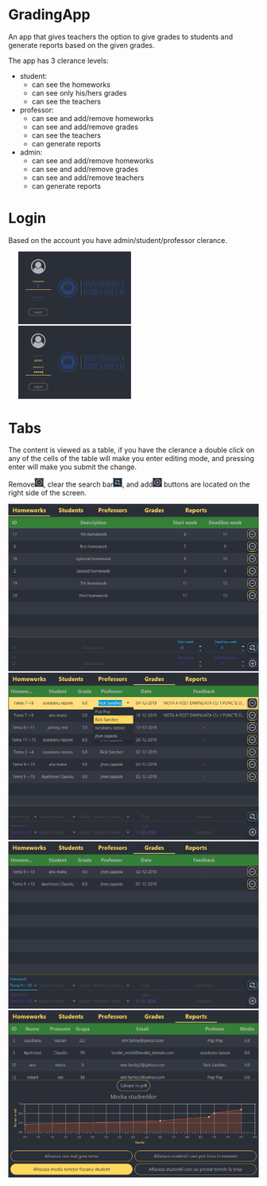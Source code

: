# GradingApp

<p>An app that gives teachers the option to give grades to students and generate reports based on the given grades.</p>

<p>The app has 3 clerance levels:</p>
  <ul>
    <li>
      student:
      <ul>
        <li>can see the homeworks</li>
        <li>can see only his/hers grades</li>
        <li>can see the teachers</li>
      </ul>
    </li>
    <li>
      professor:
      <ul>
          <li>can see and add/remove homeworks</li>
          <li>can see and add/remove grades</li>
          <li>can see the teachers</li>
          <li>can generate reports</li>
      </ul>
    </li>
    <li>
      admin:
        <ul>
          <li>can see and add/remove homeworks</li>
          <li>can see and add/remove grades</li>
          <li>can see and add/remove teachers</li>
          <li>can generate reports</li>
        </ul>
      </li>
  </ul>

# Login
  <p>Based on the account you have admin/student/professor clerance.</p>

<img src="images/login1.png" width=45% hspace="20"><img src="images/login2.png" width=45% hspace="20">

# Tabs
  <p>The content is viewed as a table, if you have the clerance a double click on any of the cells of the table will make you enter editing mode, and pressing enter will make you submit the change.</p>
  <p>Remove<img src="images/remove.png" width=18>, clear the search bar<img src="images/clear_search.png" width=18>, and add<img src="images/add.png" width=18> buttons are located on the right side of the screen.</p>

<img src="images/homework_tab.png">
<img src="images/auto-complete.png">
<img src="images/search_bar.png">
<img src="images/reports_tab.png">
